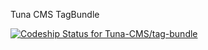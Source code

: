 Tuna CMS TagBundle

[ ![Codeship Status for Tuna-CMS/tag-bundle](https://app.codeship.com/projects/70c0b770-c125-0134-1ceb-0ee59f5118e7/status?branch=master)](https://app.codeship.com/projects/197163)